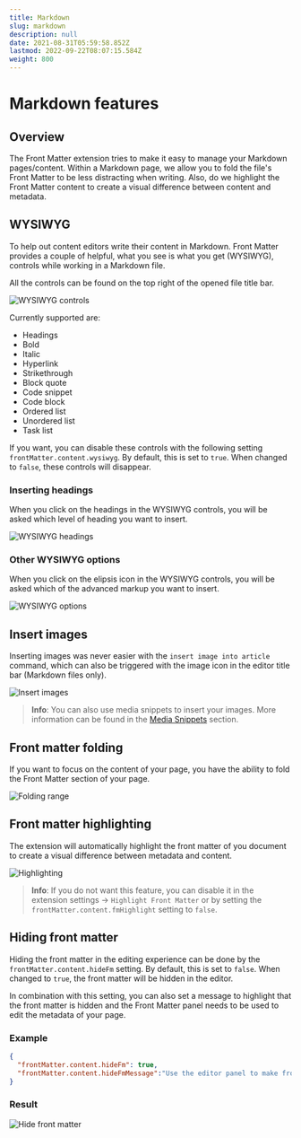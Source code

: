```yaml
---
title: Markdown
slug: markdown
description: null
date: 2021-08-31T05:59:58.852Z
lastmod: 2022-09-22T08:07:15.584Z
weight: 800
---
```


# Markdown features

## Overview

The Front Matter extension tries to make it easy to manage your Markdown pages/content. Within a
Markdown page, we allow you to fold the file's Front Matter to be less distracting when writing.
Also, do we highlight the Front Matter content to create a visual difference between content and
metadata.

## WYSIWYG

To help out content editors write their content in Markdown. Front Matter provides a couple of
helpful, what you see is what you get (WYSIWYG), controls while working in a Markdown file.

All the controls can be found on the top right of the opened file title bar.

![WYSIWYG controls](/releases/v5.7.0/wysiwyg_controls.png)

Currently supported are:

- Headings
- Bold
- Italic
- Hyperlink
- Strikethrough
- Block quote
- Code snippet
- Code block
- Ordered list
- Unordered list
- Task list

If you want, you can disable these controls with the following setting
`frontMatter.content.wysiwyg`. By default, this is set to `true`. When changed to `false`, these
controls will disappear.

### Inserting headings

When you click on the headings in the WYSIWYG controls, you will be asked which level of heading you
want to insert.

![WYSIWYG headings](/releases/v5.7.0/wysiwyg_headings.png)

### Other WYSIWYG options

When you click on the elipsis icon in the WYSIWYG controls, you will be asked which of the advanced
markup you want to insert.

![WYSIWYG options](/releases/v5.7.0/wysiwyg_options.png)

## Insert images

Inserting images was never easier with the `insert image into article` command, which can also be
triggered with the image icon in the editor title bar (Markdown files only).

![Insert images](/releases/v4_0_0/insert-images.gif)

> **Info**: You can also use media snippets to insert your images. More information can be found in
> the [Media Snippets](/docs/snippets#media-snippets) section.

## Front matter folding

If you want to focus on the content of your page, you have the ability to fold the Front Matter
section of your page.

![Folding range](/assets/folding.png)

## Front matter highlighting

The extension will automatically highlight the front matter of you document to create a visual
difference between metadata and content.

![Highlighting](/assets/fm-highlight.png)

> **Info**: If you do not want this feature, you can disable it in the extension settings ->
> `Highlight Front Matter` or by setting the `frontMatter.content.fmHighlight` setting to `false`.

## Hiding front matter

Hiding the front matter in the editing experience can be done by the `frontMatter.content.hideFm`
setting. By default, this is set to `false`. When changed to `true`, the front matter will be hidden
in the editor.

In combination with this setting, you can also set a message to highlight that the front matter is
hidden and the Front Matter panel needs to be used to edit the metadata of your page.

### Example

<!-- markdownlint-disable MD013 -->
```json
{
  "frontMatter.content.hideFm": true,
  "frontMatter.content.hideFmMessage":"Use the editor panel to make front matter changes"
}
```
<!-- markdownlint-enable MD013 -->

### Result

![Hide front matter](/releases/v8.1.0/hide-fm.png)
